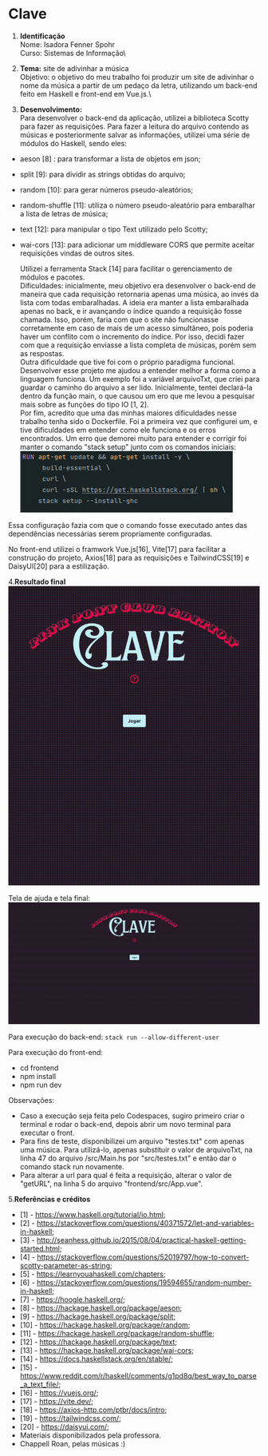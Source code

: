 # Clave
1. **Identificação**\
Nome: Isadora Fenner Spohr\
Curso: Sistemas de Informação\

2. **Tema:** site de adivinhar a música\
Objetivo: o objetivo do meu trabalho foi produzir um site de adivinhar o nome da música a partir de um pedaço da letra, 
utilizando um back-end feito em Haskell e front-end em Vue.js.\

3. **Desenvolvimento:**\
    Para desenvolver o back-end da aplicação, utilizei a biblioteca Scotty para fazer as requisições.
Para fazer a leitura do arquivo contendo as músicas e posteriormente salvar as informações, utilizei uma série de módulos
do Haskell, sendo eles:
 - aeson [8] : para transformar a lista de objetos em json;
 - split [9]: para dividir as strings obtidas do arquivo;
 - random [10]: para gerar números pseudo-aleatórios;
 - random-shuffle [11]: utiliza o número pseudo-aleatório para embaralhar a lista de letras de música;
 - text [12]: para manipular o tipo Text utilizado pelo Scotty;
 - wai-cors [13]: para adicionar um middleware CORS que permite aceitar requisições vindas de outros sites.
    
    Utilizei a ferramenta Stack [14] para facilitar o gerenciamento de módulos e pacotes.\
    Dificuldades: inicialmente, meu objetivo era desenvolver o back-end de maneira que cada requisição retornaria apenas
uma música, ao invés da lista com todas embaralhadas. A ideia era manter a lista embaralhada apenas no back, e ir avançando
o índice quando a requisição fosse chamada. Isso, porém, faria com que o site não funcionasse corretamente em caso de mais
de um acesso simultâneo, pois poderia haver um conflito com o incremento do índice. Por isso, decidi fazer com que a requisição
enviasse a lista completa de músicas, porém sem as respostas.\
    Outra dificuldade que tive foi com o próprio paradigma funcional. Desenvolver esse projeto me ajudou a entender melhor
a forma como a linguagem funciona. Um exemplo foi a variável arquivoTxt, que criei para guardar o caminho do arquivo a ser lido.
Inicialmente, tentei declará-la dentro da função main, o que causou um ero que me levou a pesquisar mais sobre as funções do tipo IO
[1, 2].\
    Por fim, acredito que uma das minhas maiores dificuldades nesse trabalho tenha sido o Dockerfile. Foi a primeira vez que
configurei um, e tive dificuldades em entender como ele funciona e os erros encontrados. Um erro que demorei muito para entender
e corrigir foi manter o comando "stack setup" junto com os comandos iniciais:\
![img.png](img.png)

Essa configuração fazia com que o comando fosse executado antes das dependências necessárias serem propriamente configuradas.

No front-end utilizei o framwork Vue.js[16], Vite[17] para facilitar a construção do projeto, Axios[18] para as requisições
e TailwindCSS[19] e DaisyUI[20] para a estilização.

4.**Resultado final**\
![fim.gif](fim.gif)

Tela de ajuda e tela final:\
![teste-fim.gif](teste-fim.gif)

Para execução do back-end:
`stack run --allow-different-user`

Para execução do front-end:
- cd frontend
- npm install
- npm run dev

Observações:
- Caso a execução seja feita pelo Codespaces, sugiro primeiro criar o terminal e rodar o back-end, depois abrir um novo terminal
para executar o front.
- Para fins de teste, disponibilizei um arquivo "testes.txt" com apenas uma música. Para utilizá-lo, apenas substituir o valor
de arquivoTxt, na linha 47 do arquivo /src/Main.hs por "src/testes.txt" e então dar o comando stack run novamente.
- Para alterar a url para qual é feita a requisição, alterar o valor de "getURL", na linha 5 do arquivo "frontend/src/App.vue".

5.**Referências e créditos**
   - [1] - https://www.haskell.org/tutorial/io.html;
   - [2] - https://stackoverflow.com/questions/40371572/let-and-variables-in-haskell;
   - [3] - http://seanhess.github.io/2015/08/04/practical-haskell-getting-started.html;
   - [4] - https://stackoverflow.com/questions/52019797/how-to-convert-scotty-parameter-as-string;
   - [5] - https://learnyouahaskell.com/chapters;
   - [6] - https://stackoverflow.com/questions/19594655/random-number-in-haskell;
   - [7] - https://hoogle.haskell.org/;
   - [8] - https://hackage.haskell.org/package/aeson;
   - [9] - https://hackage.haskell.org/package/split;
   - [10] - https://hackage.haskell.org/package/random;
   - [11] - https://hackage.haskell.org/package/random-shuffle;
   - [12] - https://hackage.haskell.org/package/text;
   - [13] - https://hackage.haskell.org/package/wai-cors;
   - [14] - https://docs.haskellstack.org/en/stable/;
   - [15] - https://www.reddit.com/r/haskell/comments/g1pd8q/best_way_to_parse_a_text_file/;
   - [16] - https://vuejs.org/;
   - [17] - https://vite.dev/;
   - [18] - https://axios-http.com/ptbr/docs/intro;
   - [19] - https://tailwindcss.com/;
   - [20] - https://daisyui.com/;
   - Materiais disponibilizados pela professora.
   - Chappell Roan, pelas músicas :)
